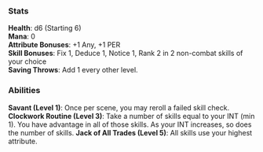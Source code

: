 ### Stats
**Health**: d6 (Starting 6)  
**Mana**: 0  
**Attribute Bonuses**: +1 Any, +1 PER  
**Skill Bonuses**: Fix 1, Deduce 1, Notice 1, Rank 2 in 2 non-combat skills of your choice  
**Saving Throws**: Add 1 every other level.

### Abilities
**Savant (Level 1)**: Once per scene, you may reroll a failed skill check.  
**Clockwork Routine (Level 3)**: Take a number of skills equal to your INT (min 1). You have advantage in all of those skills. As your INT increases, so does the number of skills.
**Jack of All Trades (Level 5)**: All skills use your highest attribute. 

